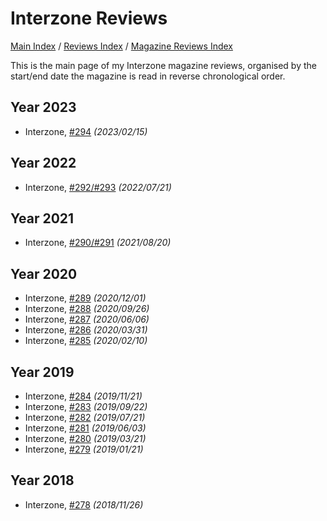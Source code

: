 # Interzone Reviews

[Main Index](../../../README.md) / [Reviews Index](../../README.md) / [Magazine Reviews Index](../README.md)

This is the main page of my Interzone magazine reviews, organised by the start/end date the magazine is read in reverse chronological order.

## Year 2023
- Interzone, [#294](20230215-Interzone294.md) *(2023/02/15)*

## Year 2022
- Interzone, [#292/#293](20220721-Interzone292_293.md) *(2022/07/21)*

## Year 2021
- Interzone, [#290/#291](20210820-Interzone290_291.md) *(2021/08/20)*

## Year 2020
- Interzone, [#289](20201201-Interzone289.md) *(2020/12/01)*
- Interzone, [#288](20200926-Interzone288.md) *(2020/09/26)*
- Interzone, [#287](20200606-Interzone287.md) *(2020/06/06)*
- Interzone, [#286](20200331-Interzone286.md) *(2020/03/31)*
- Interzone, [#285](20200210-Interzone285.md) *(2020/02/10)*

## Year 2019
- Interzone, [#284](20191121-Interzone284.md) *(2019/11/21)*
- Interzone, [#283](20190922-Interzone283.md) *(2019/09/22)*
- Interzone, [#282](20190721-Interzone282.md) *(2019/07/21)*
- Interzone, [#281](20190603-Interzone281.md) *(2019/06/03)*
- Interzone, [#280](20190321-Interzone280.md) *(2019/03/21)*
- Interzone, [#279](20190121-Interzone279.md) *(2019/01/21)*

## Year 2018
- Interzone, [#278](20181126-Interzone278.md) *(2018/11/26)*

